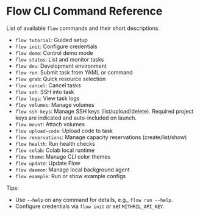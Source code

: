 # Flow CLI Command Reference

List of available `flow` commands and their short descriptions.

- `flow tutorial`: Guided setup
- `flow init`: Configure credentials
- `flow demo`: Control demo mode
- `flow status`: List and monitor tasks
- `flow dev`: Development environment
- `flow run`: Submit task from YAML or command
- `flow grab`: Quick resource selection
- `flow cancel`: Cancel tasks
- `flow ssh`: SSH into task
- `flow logs`: View task logs
- `flow volumes`: Manage volumes
- `flow ssh-keys`: Manage SSH keys (list/upload/delete). Required project keys are indicated and auto-included on launch.
- `flow mount`: Attach volumes
- `flow upload-code`: Upload code to task
- `flow reservations`: Manage capacity reservations (create/list/show)
- `flow health`: Run health checks
- `flow colab`: Colab local runtime
- `flow theme`: Manage CLI color themes
- `flow update`: Update Flow
- `flow daemon`: Manage local background agent
- `flow example`: Run or show example configs

Tips:
- Use `--help` on any command for details, e.g., `flow run --help`.
- Configure credentials via `flow init` or set `MITHRIL_API_KEY`.


